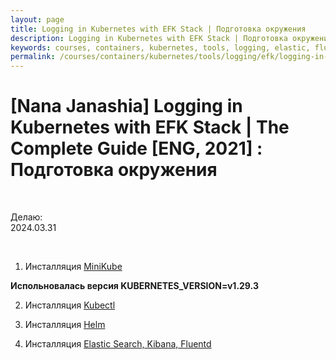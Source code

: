 ```yaml
---
layout: page
title: Logging in Kubernetes with EFK Stack | Подготовка окружения
description: Logging in Kubernetes with EFK Stack | Подготовка окружения
keywords: courses, containers, kubernetes, tools, logging, elastic, fluentd, kibana, Подготовка окружения
permalink: /courses/containers/kubernetes/tools/logging/efk/logging-in-kubernetes-with-efk-stack/env/
---
```


# [Nana Janashia] Logging in Kubernetes with EFK Stack | The Complete Guide [ENG, 2021] : Подготовка окружения

<br/>

Делаю:  
2024.03.31

<br/>

1. Инсталляция [MiniKube](/tools/containers/kubernetes/minikube/setup/)

**Испольновалась версия KUBERNETES_VERSION=v1.29.3**

2. Инсталляция [Kubectl](/tools/containers/kubernetes/tools/kubectl/)

3. Инсталляция [Helm](/tools/containers/kubernetes/tools/packages/helm/setup/)

4. Инсталляция [Elastic Search, Kibana, Fluentd](/tools/containers/kubernetes/tools/logging/elastic/setup/)
